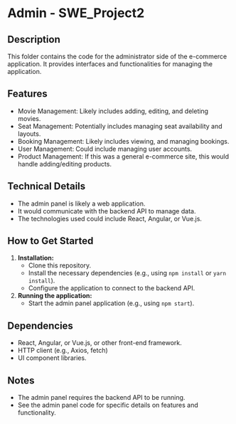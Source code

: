 # Admin - SWE_Project2

## Description
This folder contains the code for the administrator side of the e-commerce application. It provides interfaces and functionalities for managing the application.

## Features
* Movie Management: Likely includes adding, editing, and deleting movies.
* Seat Management:  Potentially includes managing seat availability and layouts.
* Booking Management: Likely includes viewing, and managing bookings.
* User Management: Could include managing user accounts.
* Product Management: If this was a general e-commerce site, this would handle adding/editing products.

## Technical Details
* The admin panel is likely a web application.
* It would communicate with the backend API to manage data.
* The technologies used could include React, Angular, or Vue.js.

## How to Get Started
1.  **Installation:**
    * Clone this repository.
    * Install the necessary dependencies (e.g., using `npm install` or `yarn install`).
    * Configure the application to connect to the backend API.
2.  **Running the application:**
    * Start the admin panel application (e.g., using `npm start`).

## Dependencies
* React, Angular, or Vue.js, or other front-end framework.
* HTTP client (e.g., Axios, fetch)
* UI component libraries.

## Notes
* The admin panel requires the backend API to be running.
* See the admin panel code for specific details on features and functionality.
